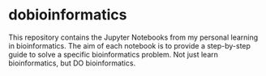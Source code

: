 # dobioinformatics

This repository contains the Jupyter Notebooks from my personal learning in bioinformatics. The aim of each notebook is to provide a step-by-step guide to solve a specific bioinformatics problem. Not just learn bioinformatics, but DO bioinformatics.
